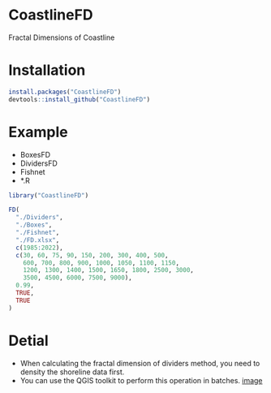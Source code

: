 # CoastlineFD

Fractal Dimensions of Coastline

# Installation

```R
install.packages("CoastlineFD")
devtools::install_github("CoastlineFD")
```
# Example

- BoxesFD
- DividersFD
- Fishnet
- *.R

```R
library("CoastlineFD")

FD(
  "./Dividers",
  "./Boxes",
  "./Fishnet",
  "./FD.xlsx",
  c(1985:2022),
  c(30, 60, 75, 90, 150, 200, 300, 400, 500, 
    600, 700, 800, 900, 1000, 1050, 1100, 1150,
    1200, 1300, 1400, 1500, 1650, 1800, 2500, 3000,
    3500, 4500, 6000, 7500, 9000),
  0.99,
  TRUE,
  TRUE
)
```

# Detial

- When calculating the fractal dimension of dividers method, you need to density the shoreline data first.
- You can use the QGIS toolkit to perform this operation in batches.
[image](./image/1.png)

